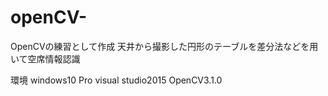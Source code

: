 # openCV-
OpenCVの練習として作成
天井から撮影した円形のテーブルを差分法などを用いて空席情報認識

環境
windows10 Pro
visual studio2015
OpenCV3.1.0
